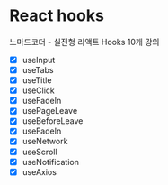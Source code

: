 # React hooks

노마드코더 - 실전형 리액트 Hooks 10개 강의

- [x] useInput
- [x] useTabs
- [x] useTitle
- [x] useClick
- [x] useFadeIn
- [x] usePageLeave
- [x] useBeforeLeave
- [x] useFadeIn
- [x] useNetwork
- [x] useScroll
- [x] useNotification
- [x] useAxios
